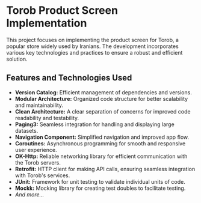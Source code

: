 
# Torob Product Screen Implementation

This project focuses on implementing the product screen for Torob, a popular store widely used by Iranians. The development incorporates various key technologies and practices to ensure a robust and efficient solution.

## Features and Technologies Used

- **Version Catalog:** Efficient management of dependencies and versions.
- **Modular Architecture:** Organized code structure for better scalability and maintainability.
- **Clean Architecture:** A clear separation of concerns for improved code readability and testability.
- **Paging3:** Seamless integration for handling and displaying large datasets.
- **Navigation Component:** Simplified navigation and improved app flow.
- **Coroutines:** Asynchronous programming for smooth and responsive user experience.
- **OK-Http:** Reliable networking library for efficient communication with the Torob servers.
- **Retrofit:** HTTP client for making API calls, ensuring seamless integration with Torob's services.
- **JUnit:** Framework for unit testing to validate individual units of code.
- **Mockk:** Mocking library for creating test doubles to facilitate testing.
- *And more...*
